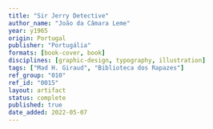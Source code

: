 ```yaml
---
title: "Sir Jerry Detective"
author_name: "João da Câmara Leme"
year: y1965
origin: Portugal
publisher: "Portugália"
formats: [book-cover, book]
disciplines: [graphic-design, typography, illustration]
tags: ["Mad H. Giraud", "Biblioteca dos Rapazes"]
ref_group: "010"
ref_id: "0015"
layout: artifact
status: complete
published: true
date_added: 2022-05-07
---
```

